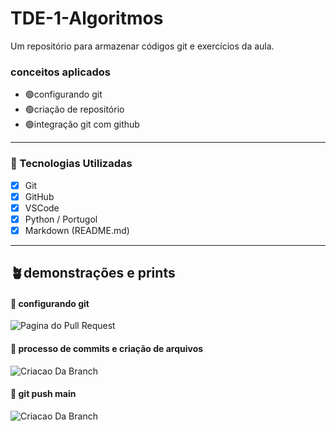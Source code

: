 # TDE-1-Algoritmos
Um repositório para armazenar códigos git e exercícios da aula.


### conceitos aplicados 
- 🟢configurando git
- 🟢criação de repositório
- 🟢integração git com github

---
### 🚀 Tecnologias Utilizadas
- [x] Git
- [x] GitHub
- [x] VSCode
- [x]  Python / Portugol
- [x] Markdown (README.md)
---
## 🪴demonstrações e prints
#### 📌 configurando git
![Pagina do Pull Request](PaginaPullRequest.png)
#### 📌 processo de commits e criação de arquivos
![Criacao Da Branch](PaginaPullRequest.png)
#### 📌 git push main 
![Criacao Da Branch](PaginaPullRequest.png)
